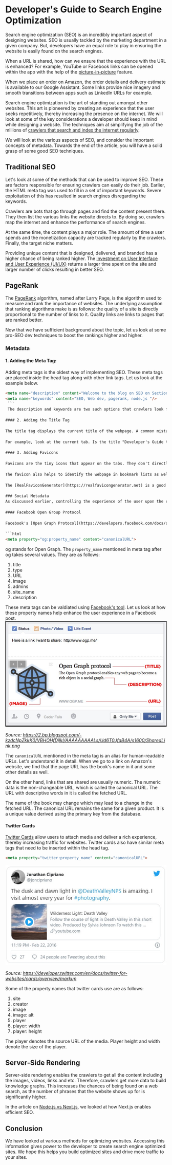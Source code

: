 # Developer's Guide to Search Engine Optimization

Search engine optimization (SEO) is an incredibly important aspect of designing websites. SEO is usually tackled by the marketing department in a given company. But, developers have an equal role to play in ensuring the website is easily found on the search engines. 

When a URL is shared, how can we ensure that the experience with the URL is enhanced? For example, YouTube or Facebook links can be opened within the app with the help of the [picture-in-picture](https://support.google.com/youtube/answer/7552722?co=GENIE.Platform%3DAndroid&hl=en) feature. 

When we place an order on Amazon, the order details and delivery estimate is available to our Google Assistant. Some links provide nice imagery and smooth transitions between apps such as LinkedIn URLs for example.

Search engine optimization is the art of standing out amongst other websites. This art is pioneered by creating an experience that the user seeks repetitively, thereby increasing the presence on the internet. We will look at some of the key considerations a developer should keep in mind while designing a website. The techniques aim at simplifying the job of the millions of [crawlers that search and index the internet regularly](https://www.sciencedaily.com/terms/web_crawler.htm). 

We will look at the various aspects of SEO, and consider the important concepts of metadata. Towards the end of the article, you will have a solid grasp of some good SEO techniques. 

## Traditional SEO

Let's look at some of the methods that can be used to improve SEO. These are factors responsible for ensuring crawlers can easily do their job. Earlier, the HTML meta tag was used to fill in a set of important keywords. Severe exploitation of this has resulted in search engines disregarding the keywords. 

Crawlers are bots that go through pages and find the content present there. They then list the various links the website directs to. By doing so, crawlers map the internet and enhance the performance of search engines. 

At the same time, the content plays a major role. The amount of time a user spends and the monetization capacity are tracked regularly by the crawlers. Finally, the target niche matters. 

Providing unique content that is designed, delivered, and branded has a higher chance of being ranked higher. The [investment on User Interface and User Experience (UI/UX)](https://neilpatel.com/blog/googlebot-optimization/) returns a larger time spent on the site and larger number of clicks resulting in better SEO. 

## PageRank

The [PageRank](https://en.wikipedia.org/wiki/PageRank) algorithm, named after Larry Page, is the algorithm used to measure and rank the importance of websites. The underlying assumption that ranking algorithms make is as follows: the quality of a site is directly proportional to the number of links to it. Quality links are links to pages that are ranked better. 

Now that we have sufficient background about the topic, let us look at some pro-SEO dev techniques to boost the rankings higher and higher.

### Metadata

#### 1. Adding the Meta Tag:

Adding meta tags is the oldest way of implementing SEO. These meta tags are placed inside the head tag along with other link tags. Let us look at the example below.

   ```html    
   <meta name="description" content="Welcome to the blog on SEO on Section.io "/>    
   <meta name="keywords" content="SEO, Web dev, pagerank, node.js "/>
    ```
    The description and keywords are two such options that crawlers look for. Keywords are not used much today, but it's a good practice to include them. 

#### 2. Adding the Title Tag

The title tag displays the current title of the webpage. A common mistake that developers make is having the same title tag for most of the pages on a website. The ranking algorithms penalize such behavior of websites for lack of information. The title tag must be modified according to the content at hand. 

For example, look at the current tab. Is the title "Developer's Guide to Search Engine Optimization| Section"? Such optimization is required for getting better results from search engines.   

#### 3. Adding Favicons

Favicons are the tiny icons that appear on the tabs. They don't directly affect SEO. They play a vital role in optimizing the user experience. The favicons represent the brand and therefore have huge importance. Looking at the f icon on top of the Facebook page helps us easily identify the tab amidst other tabs. 

The favicon also helps to identify the webpage in bookmark lists as well as search history. Better and easier identification of websites enables larger time spent on the site thereby optimizing it. 

The [RealFaviconGenerator](https://realfavicongenerator.net) is a good tool to design and generate custom favicons.

### Social Metadata
As discussed earlier, controlling the experience of the user upon the clicking of an URL is very important. Various technologies and protocols are built to enhance the same. 

#### Facebook Open Group Protocol

Facebook's [Open Graph Protocol](https://developers.facebook.com/docs/sharing/overview/) decides how URLs are shown in Facebook posts. There are various meta tags that one can add. It is the same as before, except a property tag is added.

```html
<meta property="og:property_name" content="canonicalURL">
```
og stands for Open Graph. The `property_name` mentioned in meta tag after og takes several values. They are as follows:
1. title
2. type
3. URL
4. image
5. admins
6. site_name
7. description 

These meta tags can be valdiated using [Facebook's tool](https://developers.facebook.com/tools/debug/). Let us look at how these property names help enhance the user experience in a Facebook post.
![open graph protocol](opengraph.jpg)

*Source: https://2.bp.blogspot.com/-kzdcNpZkkK0/VBHOHfDjlkI/AAAAAAAAALs/Ud6T0JfaB4A/s1600/SharedLink.png*

The `canonicalURL` mentioned in the meta tag is an alias for human-readable URLs. Let's understand it in detail. When we go to a link on Amazon's website, we find that the page URL has the book's name in it and some other details as well. 

On the other hand, links that are shared are usually numeric. The numeric data is the non-changeable URL, which is called the canonical URL. The URL with descriptive words in it is called the fetched URL. 

The name of the book may change which may lead to a change in the fetched URL. The canonical URL remains the same for a given product. It is a unique value derived using the primary key from the database. 

#### Twitter Cards
[Twitter Cards](https://developer.twitter.com/en/docs/twitter-for-websites/cards/overview/abouts-cards) allow users to attach media and deliver a rich experience, thereby increasing traffic for websites. Twitter cards also have similar meta tags that need to be inserted within the head tag. 

```html
<meta property="twitter:property_name" content="canonicalURL">
```
![twitter cards](twittercards.jpg)

*Source: https://developer.twitter.com/en/docs/twitter-for-websites/cards/overview/markup*

Some of the property names that twitter cards use are as follows:

1. site
2. creator
3. image
4. image: alt
5. player 
6. player: width
7. player: height

The player denotes the source URL of the media. Player height and width denote the size of the player. 

## Server-Side Rendering

Server-side rendering enables the crawlers to get all the content including the images, videos, links and etc. Therefore, crawlers get more data to build knowledge graphs. This increases the chances of being found on a web search, as the number of phrases that the website shows up for is significantly higher. 

In the article on [Node.js vs Next.js](https://www.section.io/engineering-education/node-versus-next-react-approach/), we looked at how Next.js enables efficient SEO.


## Conclusion
We have looked at various methods for optimizing websites. Accessing this information gives power to the developer to create search engine optimized sites. We hope this helps you build optimized sites and drive more traffic to your sites. 
